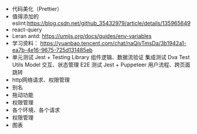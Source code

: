 * 代码美化（Prettier）
* 值得添加的eslint:https://blog.csdn.net/github_35432979/article/details/135965649
* react-query
* Leran antd: https://umijs.org/docs/guides/env-variables
* 学习资料： https://yuanbao.tencent.com/chat/naQivTmsDa/3b1942a1-ea7b-4e16-9675-725d131485eb
* 单元测试	Jest + Testing Library	组件逻辑、数据流验证
  集成测试	Dva Test Utils	Model 交互、状态管理
  E2E 测试	Jest + Puppeteer	用户流程、跨页面跳转
* http网络请求、权限管理
* 别名
* 拖动功能
* 权限管理
* 各个环境、各个请求
* 权限管理
* 图表


 
